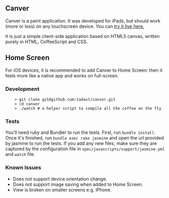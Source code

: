 ## Canver

Canver is a paint application. It was developed for iPads, but should work (more or less) on any touchscreen device.
You can [try it live here.](http://tadast.github.com/canver)

It is just a simple client-side application based on HTML5 canvas, written purely in HTML, CoffeeScript and CSS.

## Home Screen

For iOS devices, it is recommended to add Canver to Home Screen: then it feels more like a native app and works on full-screen.

### Development

```
    > git clone git@github.com:tadast/canver.git
    > cd canver
    > ./watch # a helper script to compile all the coffee on the fly
```

### Tests

You'll need ruby and Bundler to run the tests. First, run `bundle install`. Once it's finished, run `bundle exec rake jasmine` and open the url provided by jasmine to run the tests. If you add any new files, make sure they are captured by the configuration file in `spec/javascripts/support/jasmine.yml` and `watch` file.

### Known Issues

* Does not support device orientation change.
* Does not support image saving when added to Home Screen.
* View is broken on smaller screens e.g. iPhone.